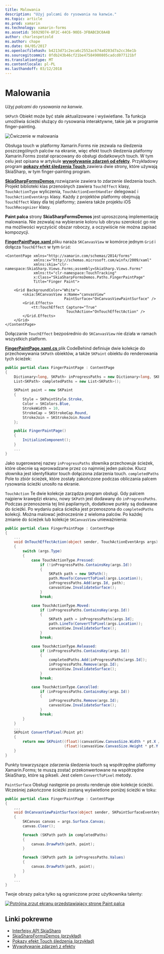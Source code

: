 ```yaml
---
title: Malowania
description: "Użyj palcami do rysowania na kanwie."
ms.topic: article
ms.prod: xamarin
ms.technology: xamarin-forms
ms.assetid: 56929D74-8F2C-44C6-90E6-3FBABCDC0A4B
author: charlespetzold
ms.author: chape
ms.date: 04/05/2017
ms.openlocfilehash: b4213d71c2eca6c2552ac674a0203d7a2cc36e1b
ms.sourcegitcommit: 0fdb243b46cf21be47584900805cadcd077121bf
ms.translationtype: MT
ms.contentlocale: pl-PL
ms.lasthandoff: 03/12/2018
---
```

# <a name="finger-painting"></a>Malowania

_Użyj palcami do rysowania na kanwie._

`SKPath` Obiekt może być stale aktualizowane i wyświetlane. Ta funkcja umożliwia ścieżki służący do rysowania interaktywne, takie jak w programie finger-painting.

![](finger-paint-images/fingerpaintsample.png "Ćwiczenie w malowania")

Obsługa touch w platformy Xamarin.Forms nie zezwala na śledzenia poszczególnych palców na ekranie, więc efekt touch śledzenia platformy Xamarin.Forms został opracowany do obsługi dodatkowych touch. W tym celu jest opisana w artykule [ **wywoływanie zdarzeń od efekty**](~/xamarin-forms/app-fundamentals/effects/touch-tracking.md). Przykładowy program [ **pokazy efekt śledzenia Touch** ](https://developer.xamarin.com/samples/xamarin-forms/Effects/TouchTrackingEffectDemos/) zawiera dwie strony, które używają SkiaSharp, w tym finger-painting program.

[ **SkiaSharpFormsDemos** ](https://developer.xamarin.com/samples/xamarin-forms/SkiaSharpForms/SkiaSharpFormsDemos/) rozwiązanie zawiera to zdarzenie śledzenia touch. Projekt biblioteki klas przenośnych zawiera `TouchEffect` klasy, `TouchActionType` wyliczenia, `TouchActionEventHandler` delegować i `TouchActionEventArgs` klasy. Każdy z projektów platformy obejmują `TouchEffect` klasy dla tej platformy; zawiera także projektu iOS `TouchRecognizer` klasy.

**Paint palca** strony **SkiaSharpFormsDemos** jest uproszczoną implementację malowania. Nie zezwalaj na wybieranie koloru lub obrysu szerokość go nie ma możliwości wyczyścić obszar roboczy, a oczywiście nie można zapisać kompozycji.

[ **FingerPaintPage.xaml** ](https://github.com/xamarin/xamarin-forms-samples/blob/master/SkiaSharpForms/SkiaSharpFormsDemos/SkiaSharpFormsDemos/SkiaSharpFormsDemos/LinesAndPaths/FingerPaintPage.xaml) pliku naraża `SKCanvasView` w komórce jednym `Grid` i dołącza `TouchEffect` w tym `Grid`:

```xaml
<ContentPage xmlns="http://xamarin.com/schemas/2014/forms"
             xmlns:x="http://schemas.microsoft.com/winfx/2009/xaml"
             xmlns:skia="clr-namespace:SkiaSharp.Views.Forms;assembly=SkiaSharp.Views.Forms"
             xmlns:tt="clr-namespace:TouchTracking"
             x:Class="SkiaSharpFormsDemos.Paths.FingerPaintPage"
             Title="Finger Paint">

    <Grid BackgroundColor="White">
        <skia:SKCanvasView x:Name="canvasView"
                           PaintSurface="OnCanvasViewPaintSurface" />
        <Grid.Effects>
            <tt:TouchEffect Capture="True"
                            TouchAction="OnTouchEffectAction" />
        </Grid.Effects>
    </Grid>
</ContentPage>
```

Dołączanie `TouchEffect` bezpośrednio do `SKCanvasView` nie działa w ramach wszystkich platform.

[ **FingerPaintPage.xaml.cs** ](https://github.com/xamarin/xamarin-forms-samples/blob/master/SkiaSharpForms/SkiaSharpFormsDemos/SkiaSharpFormsDemos/SkiaSharpFormsDemos/LinesAndPaths/FingerPaintPage.xaml.cs) plik CodeBehind definiuje dwie kolekcje do przechowywania `SKPath` obiektów, a także `SKPaint` obiektu do renderowania tych ścieżek:

```csharp
public partial class FingerPaintPage : ContentPage
{
    Dictionary<long, SKPath> inProgressPaths = new Dictionary<long, SKPath>();
    List<SKPath> completedPaths = new List<SKPath>();

    SKPaint paint = new SKPaint
    {
        Style = SKPaintStyle.Stroke,
        Color = SKColors.Blue,
        StrokeWidth = 10,
        StrokeCap = SKStrokeCap.Round,
        StrokeJoin = SKStrokeJoin.Round
    };

    public FingerPaintPage()
    {
        InitializeComponent();
    }
    ...
}
```

Jako sugerowanej nazwy `inProgressPaths` słownika przechowuje ścieżek, które obecnie są wprowadzane przez co najmniej jeden palców. Klucz słownika jest identyfikator touch dołączona zdarzenia touch. `completedPaths` Pole to zbiór ścieżek, które zostały zakończone podczas obliczania palcem rysowania ścieżki unosiło na ekranie.

`TouchAction` Te dwie kolekcje zarządza program obsługi. Gdy palcem najpierw krawędzi ekranu, nowy `SKPath` jest dodawany do `inProgressPaths`. Podczas przenoszenia tej linii papilarnych, dodatkowe punkty są dodawane do ścieżki. Po wydaniu palca ścieżka jest przenoszona do `completedPaths` kolekcji. Można malować jednocześnie z wieloma palców. Po każdej zmianie do ścieżek lub kolekcje `SKCanvasView` unieważnienia:

```csharp
public partial class FingerPaintPage : ContentPage
{
    ...
    void OnTouchEffectAction(object sender, TouchActionEventArgs args)
    {
        switch (args.Type)
        {
            case TouchActionType.Pressed:
                if (!inProgressPaths.ContainsKey(args.Id))
                {
                    SKPath path = new SKPath();
                    path.MoveTo(ConvertToPixel(args.Location));
                    inProgressPaths.Add(args.Id, path);
                    canvasView.InvalidateSurface();
                }
                break;

            case TouchActionType.Moved:
                if (inProgressPaths.ContainsKey(args.Id))
                {
                    SKPath path = inProgressPaths[args.Id];
                    path.LineTo(ConvertToPixel(args.Location));
                    canvasView.InvalidateSurface();
                }
                break;

            case TouchActionType.Released:
                if (inProgressPaths.ContainsKey(args.Id))
                {
                    completedPaths.Add(inProgressPaths[args.Id]);
                    inProgressPaths.Remove(args.Id);
                    canvasView.InvalidateSurface();
                }
                break;

            case TouchActionType.Cancelled:
                if (inProgressPaths.ContainsKey(args.Id))
                {
                    inProgressPaths.Remove(args.Id);
                    canvasView.InvalidateSurface();
                }
                break;
        }
    }
    ...
    SKPoint ConvertToPixel(Point pt)
    {
        return new SKPoint((float)(canvasView.CanvasSize.Width * pt.X / canvasView.Width),
                           (float)(canvasView.CanvasSize.Height * pt.Y / canvasView.Height));
    }
}
```

Punkty towarzyszące zdarzenia śledzenia touch są współrzędne platformy Xamarin.Forms; te muszą zostać przekonwertowane na współrzędne SkiaSharp, które są pikseli. Jest celem `ConvertToPixel` metody.

`PaintSurface` Obsługi następnie po prostu renderuje obie kolekcje ścieżki. Wcześniej zakończone ścieżki zostaną wyświetlone poniżej ścieżki w toku:

```csharp
public partial class FingerPaintPage : ContentPage
{
    ,,,
    void OnCanvasViewPaintSurface(object sender, SKPaintSurfaceEventArgs args)
    {
        SKCanvas canvas = args.Surface.Canvas;
        canvas.Clear();

        foreach (SKPath path in completedPaths)
        {
            canvas.DrawPath(path, paint);
        }

        foreach (SKPath path in inProgressPaths.Values)
        {
            canvas.DrawPath(path, paint);
        }
    }
    ...
}
```

Twoje obrazy palca tylko są ograniczone przez użytkownika talenty:

[![](finger-paint-images/fingerpaint-small.png "Potrójna zrzut ekranu przedstawiający stronę Paint palca")](finger-paint-images/fingerpaint-large.png#lightbox "Potrójna zrzut ekranu przedstawiający stronę Paint palca")


## <a name="related-links"></a>Linki pokrewne

- [Interfejsy API SkiaSharp](https://developer.xamarin.com/api/root/SkiaSharp/)
- [SkiaSharpFormsDemos (przykład)](https://developer.xamarin.com/samples/xamarin-forms/SkiaSharpForms/SkiaSharpFormsDemos/)
- [Pokazy efekt Touch śledzenia (przykład)](https://developer.xamarin.com/samples/xamarin-forms/Effects/TouchTrackingEffectDemos/)
- [Wywoływanie zdarzeń z efekty](~/xamarin-forms/app-fundamentals/effects/touch-tracking.md)
